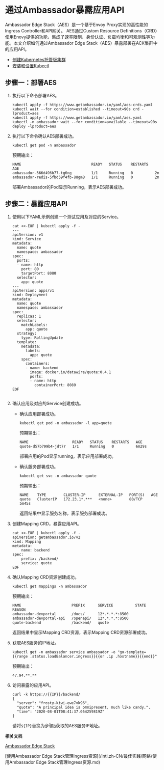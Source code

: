 # 通过Ambassador暴露应用API

Ambassador Edge Stack（AES）是一个基于Envoy Proxy实现的高性能的Ingress Controller和API网关。 AES通过Custom Resource Definitions（CRD）使用Enovy提供的功能，集成了速率限制、身份认证、负载均衡和可观测性等功能。本文介绍如何通过Ambassador Edge Stack（AES）暴露部署在ACK集群中的应用API。

-   [创建Kubernetes托管版集群](/intl.zh-CN/Kubernetes集群用户指南/集群/创建集群/创建Kubernetes托管版集群.md)
-   [安装和设置Kubectl](https://kubernetes.io/docs/tasks/tools/install-kubectl/)

## 步骤一：部署AES

1.  执行以下命令部署AES。

    ```
    kubectl apply -f https://www.getambassador.io/yaml/aes-crds.yaml
    kubectl wait --for condition=established --timeout=90s crd -lproduct=aes
    kubectl apply -f https://www.getambassador.io/yaml/aes.yaml
    kubectl -n ambassador wait --for condition=available --timeout=90s deploy -lproduct=aes
    ```

2.  执行以下命令确认AES部署成功。

    ```
    kubectl get pod -n ambassador
    ```

    预期输出：

    ```
    NAME                                READY   STATUS    RESTARTS   AGE
    ambassador-566d496b77-tg6ng         1/1     Running   0          2m
    ambassador-redis-5fbd59f4fb-88gm8   1/1     Running   0          2m
    ```

    部署Ambassador的Pod显示Running，表示AES部署成功。


## 步骤二：暴露应用API

1.  使用以下YAML示例创建一个测试应用及对应的Service。

    ```
    cat <<-EOF | kubectl apply -f -
    ---
    apiVersion: v1
    kind: Service
    metadata:
      name: quote
      namespace: ambassador
    spec:
      ports:
      - name: http
        port: 80
        targetPort: 8080
      selector:
        app: quote
    ---
    apiVersion: apps/v1
    kind: Deployment
    metadata:
      name: quote
      namespace: ambassador
    spec:
      replicas: 1
      selector:
        matchLabels:
          app: quote
      strategy:
        type: RollingUpdate
      template:
        metadata:
          labels:
            app: quote
        spec:
          containers:
          - name: backend
            image: docker.io/datawire/quote:0.4.1
            ports:
            - name: http
              containerPort: 8080
    EOF
                            
    ```

2.  确认应用及对应的Service创建成功。

    -   确认应用部署成功。

        ```
        kubectl get pod -n ambassador -l app=quote
        ```

        预期输出：

        ```
        NAME                    READY   STATUS    RESTARTS   AGE
        quote-d57b799b4-jdt7r   1/1     Running   0          6m29s
        ```

        部署应用的Pod显示running，表示应用部署成功。

    -   确认服务部署成功。

        ```
        kubectl get svc -n ambassador quote
        ```

        预期输出：

        ```
        NAME    TYPE        CLUSTER-IP      EXTERNAL-IP   PORT(S)   AGE
        quote   ClusterIP   172.23.1*.***   <none>        80/TCP    5m45s
        ```

        返回结果中显示服务名称，表示服务部署成功。

3.  创建Mapping CRD，暴露应用API。

    ```
    cat <<-EOF | kubectl apply -f -
    apiVersion: getambassador.io/v2
    kind: Mapping
    metadata:
        name: backend
    spec:
        prefix: /backend/
        service: quote
    EOF
    ```

4.  确认Mapping CRD资源创建成功。

    ```
    kubectl get mappings -n ambassador
    ```

    预期输出：

    ```
    NAME                       PREFIX      SERVICE          STATE   REASON
    ambassador-devportal       /docs/      12*.*.*.*:8500
    ambassador-devportal-api   /openapi/   12*.*.*.*:8500
    quote-backend              /backend/   quote
    ```

    返回结果中显示Mapping CRD资源，表示Mapping CRD资源部署成功。

5.  获取AES服务的IP地址。

    ```
    kubectl get -n ambassador service ambassador -o "go-template={{range .status.loadBalancer.ingress}}{{or .ip .hostname}}{{end}}"
    ```

    预期输出：

    ```
    47.94.**.**
    ```

6.  访问暴露的应用API。

    ```
    curl -k https://{{IP}}/backend/
    {
      "server": "frosty-kiwi-ewe7vk96",
      "quote": "A principal idea is omnipresent, much like candy.",
      "time": "2020-08-01T08:41:37.054259819Z"
    }
    ```

    请将`${IP}`替换为步骤[5](#step_v3z_qrx_t7m)获取的AES服务IP地址。


**相关文档**  


[Ambassador Edge Stack](https://www.getambassador.io/docs/latest/tutorials/getting-started/)

[使用Ambassador Edge Stack管理Ingress资源](/intl.zh-CN/最佳实践/网络/使用Ambassador Edge Stack管理Ingress资源.md)

